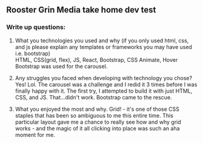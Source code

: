 ## Rooster Grin Media take home dev test

### Write up questions:

1. What you technologies you used and why (if you only used html, css, and js please explain any templates or frameworks you may have used i.e. bootstrap)  
HTML, CSS(grid, flex), JS, React, Bootstrap, CSS Animate, Hover
Bootstrap was used for the carousel. 

2. Any struggles you faced when developing with technology you chose?
Yes! Lol. The carousel was a challenge and I redid it 3 times before I was finally happy with it. The first try, I attempted to build it with just HTML, CSS, and JS. That...didn't work. Bootstrap came to the rescue. 

3. What you enjoyed the most and why.
Grid! - it's one of those CSS staples that has been so ambiguous to me this entire time. This particular layout gave me a chance to really see how and why grid works - and the magic of it all clicking into place was such an aha moment for me.
